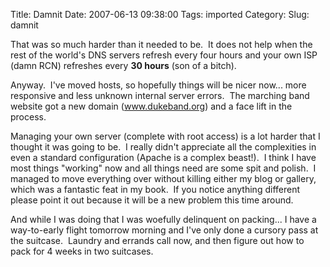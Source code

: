 Title: Damnit
Date: 2007-06-13 09:38:00
Tags: imported
Category: 
Slug: damnit

That was so much harder than it needed to be.  It does not help when the rest of the world's DNS servers refresh every four hours and your own ISP (damn RCN) refreshes every <strong>30 hours</strong> (son of a bitch).

Anyway.  I've moved hosts, so hopefully things will be nicer now... more responsive and less unknown internal server errors.  The marching band website got a new domain (<a href="http://www.dukeband.org">www.dukeband.org</a>) and a face lift in the process.

Managing your own server (complete with root access) is a lot harder that I thought it was going to be.  I really didn't appreciate all the complexities in even a standard configuration (Apache is a complex beast!).  I think I have most things "working" now and all things need are some spit and polish.  I managed to move everything over without killing either my blog or gallery, which was a fantastic feat in my book.  If you notice anything different please point it out because it will be a new problem this time around.

And while I was doing that I was woefully delinquent on packing... I have a way-to-early flight tomorrow morning and I've only done a cursory pass at the suitcase.  Laundry and errands call now, and then figure out how to pack for 4 weeks in two suitcases.
